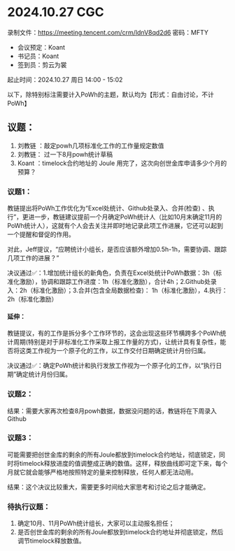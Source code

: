 # 2024.10.27 CGC
录制文件：https://meeting.tencent.com/crm/ldnV8qd2d6
密码：MFTY

- 会议预定：Koant
- 书记员：Koant
- 签到员：剪云为裳

起止时间：2024.10.27 周日 14:00 - 15:02

以下，除特别标注需要计入PoWh的主题，默认均为【形式：自由讨论，不计PoWh】

## 议题：
1.  刘教链 ：敲定powh几项标准化工作的工作量规定数值
2.  刘教链： 过一下8月powh统计草稿
3.  Koant ：timelock合约地址的 Joule 用完了，这次向创世金库申请多少个月的预算？

### 议题1：
教链提出将PoWh工作优化为“Excel处统计、Github处录入、合并(检查) 、执行”，更进一步，教链建议提前一个月确定PoWh统计人（比如10月末确定11月的PoWh统计人），这就有个人会去关注并即时地记录此项工作进展，它还可以起到一个提醒和督促的作用。

对此，Jeff提议，“应聘统计小组长，是否应该额外增加0.5h-1h，需要协调、跟踪几项工作的进展？”

决议通过✅：1.增加统计组长的新角色，负责在Excel处统计PoWh数据：3h（标准化激励），协调和跟踪工作进度：1h（标准化激励），合计4h；2.Github处录入：2h（标准化激励）；3.合并(包含全局数据检查)： 1h（标准化激励），4.执行： 2h（标准化激励）

#### 延伸：
教链提议，有的工作是拆分多个工作环节的，这会出现这些环节横跨多个PoWh统计周期(特别是对于非标准化工作采取上报工作量的方式)，让统计具有复杂性，能否将这类工作视为一个原子化的工作，以工作交付日期确定统计月份归属。

决议通过✅：确定PoWh统计和执行发放工作视为一个原子化的工作，以“执行日期”确定统计月份归属。

### 议题2：
结果：需要大家再次检查8月powh数据，数据没问题的话，教链将在下周录入Github

### 议题3：
可能需要把创世金库的剩余的所有Joule都放到timelock合约地址，彻底锁定，同时将timelock释放进度的值调整成正确的数值。这样，释放曲线即可定下来，每个月就它就会能够严格地按照特定的量来控制释放，任何人都无法动用。

结果：这个决议比较重大，需要更多时间给大家思考和讨论之后才能确定。

### 待执行议题：
1. 确定10月、11月PoWh统计组长，大家可以主动报名担任；
2. 是否创世金库的剩余的所有Joule都放到timelock合约地址并彻底锁定，然后调节timelock释放数值。
